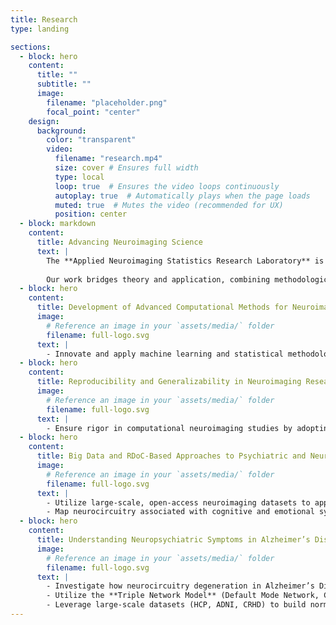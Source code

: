 ```yaml
---
title: Research
type: landing

sections:
  - block: hero
    content:
      title: ""
      subtitle: ""
      image:
        filename: "placeholder.png"
        focal_point: "center"
    design:
      background:
        color: "transparent"
        video: 
          filename: "research.mp4"
          size: cover # Ensures full width
          type: local
          loop: true  # Ensures the video loops continuously
          autoplay: true  # Automatically plays when the page loads
          muted: true  # Mutes the video (recommended for UX)
          position: center
  - block: markdown
    content:
      title: Advancing Neuroimaging Science
      text: |
        The **Applied Neuroimaging Statistics Research Laboratory** is an academic research group dedicated to improving statistical methodologies for analyzing functional magnetic resonance imaging (fMRI) data. Our research spans multiple domains, including the development of novel computational tools for studying the brain's structural and functional connectome. We leverage state-of-the-art techniques such as multi-modal data fusion and machine learning to address fundamental questions in neuroimaging and to enhance our understanding of neurological and psychiatric disorders. 
        
        Our work bridges theory and application, combining methodological innovation with empirical investigations in neuroimaging. By integrating advanced statistical approaches with neurobiological data, we aim to refine how we study brain networks, mental illness, and cognitive function.
  - block: hero
    content:
      title: Development of Advanced Computational Methods for Neuroimaging Analysis
      image:
        # Reference an image in your `assets/media/` folder
        filename: full-logo.svg
      text: |
        - Innovate and apply machine learning and statistical methodologies, including tensor and matrix decomposition techniques, independent component analysis (ICA), linked ICA, and normative modeling, to analyze multimodal neuroimaging data.
  - block: hero
    content:
      title: Reproducibility and Generalizability in Neuroimaging Research
      image:
        # Reference an image in your `assets/media/` folder
        filename: full-logo.svg
      text: |
        - Ensure rigor in computational neuroimaging studies by adopting best practices for replicability, including **ReproNim** (Reproducible Neuroimaging) standards and large-sample validation methodologies.
  - block: hero
    content:
      title: Big Data and RDoC-Based Approaches to Psychiatric and Neurological Disorders
      image:
        # Reference an image in your `assets/media/` folder
        filename: full-logo.svg
      text: |
        - Utilize large-scale, open-access neuroimaging datasets to apply **NIMH’s Research Domain Criteria (RDoC) framework** for understanding neuropsychiatric conditions as variations along a normal-to-pathological continuum.
        - Map neurocircuitry associated with cognitive and emotional systems and study how deviations from normative models contribute to neuropsychiatric symptoms across aging and disease populations.
  - block: hero
    content:
      title: Understanding Neuropsychiatric Symptoms in Alzheimer’s Disease
      image:
        # Reference an image in your `assets/media/` folder
        filename: full-logo.svg
      text: |
        - Investigate how neurocircuitry degeneration in Alzheimer’s Disease (AD) relates to neuropsychiatric symptoms (NPS) such as depression, anxiety, agitation, and apathy.
        - Utilize the **Triple Network Model** (Default Mode Network, Central Executive Network, Salience Network) to examine mechanisms underlying NPS in AD.
        - Leverage large-scale datasets (HCP, ADNI, CRHD) to build normative models of brain-behavior relationships and identify deviations that contribute to disease pathology.
---
```

